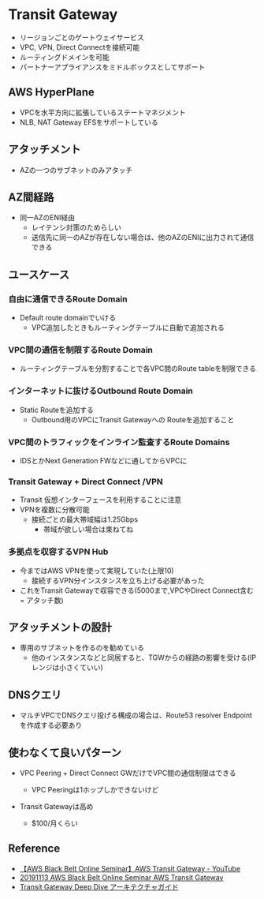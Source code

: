 # Transit Gateway

- リージョンごとのゲートウェイサービス
- VPC, VPN, Direct Connectを接続可能
- ルーティングドメインを可能
- パートナーアプライアンスをミドルボックスとしてサポート

## AWS HyperPlane

- VPCを水平方向に拡張しているステートマネジメント
- NLB, NAT Gateway EFSをサポートしている

## アタッチメント
- AZの一つのサブネットのみアタッチ

## AZ間経路

- 同一AZのENI経由
  - レイテンシ対策のためらしい
  - 送信先に同一のAZが存在しない場合は、他のAZのENIに出力されて通信できる

## ユースケース

### 自由に通信できるRoute Domain
- Default route domainでいける
  - VPC追加したときもルーティングテーブルに自動で追加される

### VPC間の通信を制限するRoute Domain
- ルーティングテーブルを分割することで各VPC間のRoute tableを制限できる

### インターネットに抜けるOutbound Route Domain
- Static Routeを追加する
  - Outbound用のVPCにTransit Gatewayへの Routeを追加すること

### VPC間のトラフィックをインライン監査するRoute Domains

- IDSとかNext Generation FWなどに通してからVPCに

### Transit Gateway + Direct Connect /VPN
- Transit 仮想インターフェースを利用することに注意
- VPNを複数に分散可能
  - 接続ごとの最大帯域幅は1.25Gbps
    - 帯域が欲しい場合は束ねてね

### 多拠点を収容するVPN Hub
- 今まではAWS VPNを使って実現していた(上限10)
  - 接続するVPN分インスタンスを立ち上げる必要があった
- これをTransit Gatewayで収容できる(5000まで,VPCやDirect Connect含む = アタッチ数)

## アタッチメントの設計

- 専用のサブネットを作るのを勧めている
  - 他のインスタンスなどと同居すると、TGWからの経路の影響を受ける(IPレンジは小さくていい)

## DNSクエリ

- マルチVPCでDNSクエリ投げる構成の場合は、Route53 resolver Endpointを作成する必要あり

## 使わなくて良いパターン

- VPC Peering + Direct Connect GWだけでVPC間の通信制限はできる
  - VPC Peeringは1ホップしかできないけど

- Transit Gatewayは高め
  - $100/月くらい

## Reference

- [【AWS Black Belt Online Seminar】AWS Transit Gateway - YouTube](https://www.youtube.com/watch?v=Yhe2jYzFmfs)
- [20191113 AWS Black Belt Online Seminar AWS Transit Gateway](https://www.slideshare.net/AmazonWebServicesJapan/20191113-aws-black-belt-online-seminar-aws-transit-gateway)
- [Transit Gateway Deep Dive アーキテクチャガイド](https://pages.awscloud.com/rs/112-TZM-766/images/B1-05.pdf)